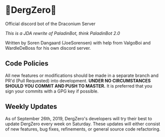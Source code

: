 # 🐉DergZero🐉
Official discord bot of the Draconium Server

*This is a JDA rewrite of PaladinBot, think PaladinBot 2.0*

Written by Soren Dangaard (JoeSorensen) with help from ValgoBoi and WardleDeBoss for his own discord server. 

## Code Policies
All new features or modifications should be made in a separate branch and PR'd (Pull Requested) into development. **UNDER NO CIRCUMSTANCES SHOULD YOU COMMIT AND PUSH TO MASTER.** It is preferred that you sign your commits with a GPG key if possible.

## Weekly Updates
As of September 26th, 2019, DergZero's developers will try their best to update DergZero every week on Saturday. These updates will either consist of new features, bug fixes, refinements, or general source code refactoring.
